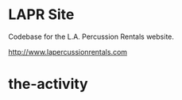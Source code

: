# LAPR Site

Codebase for the L.A. Percussion Rentals website.

http://www.lapercussionrentals.com
# the-activity
